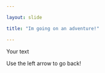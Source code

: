 ```yaml
---

layout: slide

title: "Im going on an adventure!"

---
```


Your text

Use the left arrow to go back!
